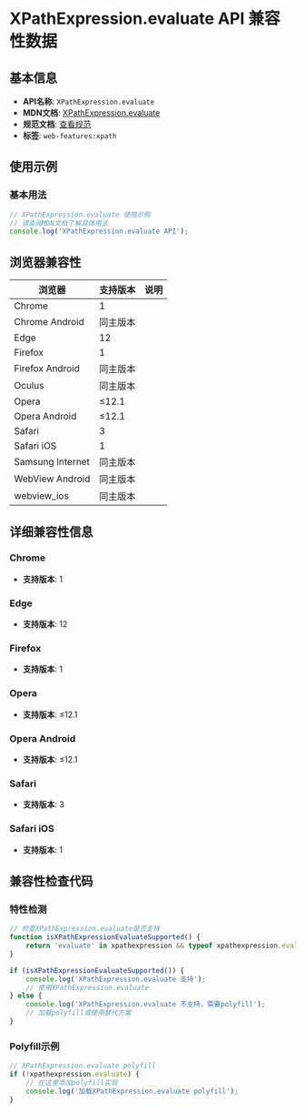 # XPathExpression.evaluate API 兼容性数据

## 基本信息

- **API名称**: `XPathExpression.evaluate`
- **MDN文档**: [XPathExpression.evaluate](https://developer.mozilla.org/docs/Web/API/XPathExpression/evaluate)
- **规范文档**: [查看规范](https://dom.spec.whatwg.org/#dom-xpathexpression-evaluate)
- **标签**: `web-features:xpath`

## 使用示例

### 基本用法

```javascript
// XPathExpression.evaluate 使用示例
// 请查阅MDN文档了解具体用法
console.log('XPathExpression.evaluate API');
```

## 浏览器兼容性

| 浏览器 | 支持版本 | 说明 |
|--------|----------|------|
| Chrome | 1 |  |
| Chrome Android | 同主版本 |  |
| Edge | 12 |  |
| Firefox | 1 |  |
| Firefox Android | 同主版本 |  |
| Oculus | 同主版本 |  |
| Opera | ≤12.1 |  |
| Opera Android | ≤12.1 |  |
| Safari | 3 |  |
| Safari iOS | 1 |  |
| Samsung Internet | 同主版本 |  |
| WebView Android | 同主版本 |  |
| webview_ios | 同主版本 |  |

## 详细兼容性信息

### Chrome

- **支持版本**: 1

### Edge

- **支持版本**: 12

### Firefox

- **支持版本**: 1

### Opera

- **支持版本**: ≤12.1

### Opera Android

- **支持版本**: ≤12.1

### Safari

- **支持版本**: 3

### Safari iOS

- **支持版本**: 1

## 兼容性检查代码

### 特性检测

```javascript
// 检查XPathExpression.evaluate是否支持
function isXPathExpressionEvaluateSupported() {
    return 'evaluate' in xpathexpression && typeof xpathexpression.evaluate === 'function';
}

if (isXPathExpressionEvaluateSupported()) {
    console.log('XPathExpression.evaluate 支持');
    // 使用XPathExpression.evaluate
} else {
    console.log('XPathExpression.evaluate 不支持，需要polyfill');
    // 加载polyfill或使用替代方案
}
```

### Polyfill示例

```javascript
// XPathExpression.evaluate polyfill
if (!xpathexpression.evaluate) {
    // 在这里添加polyfill实现
    console.log('加载XPathExpression.evaluate polyfill');
}
```

